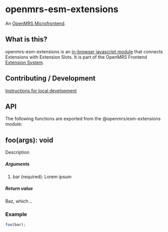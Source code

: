 # openmrs-esm-extensions

An [OpenMRS Microfrontend](https://wiki.openmrs.org/display/projects/Frontend+-+SPA+and+Microfrontends).

## What is this?

openmrs-esm-extensions is an [in-browser javascript module](https://github.com/openmrs/openmrs-rfc-frontend/blob/master/text/0002-modules.md) that
connects Extensions with Extension Slots. It is part of the OpenMRS Frontend
[Extension System](https://github.com/openmrs/openmrs-rfc-frontend/pull/27/files).

## Contributing / Development

[Instructions for local development](https://wiki.openmrs.org/display/projects/Setup+local+development+environment+for+OpenMRS+SPA)

## API

The following functions are exported from the @openmrs/esm-extensions module:

## foo(args): void

Description

##### Arguments

1. bar (required): Lorem ipsum

##### Return value

Baz, which...

### Example

```js
foo(bar);
```
